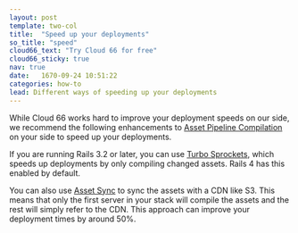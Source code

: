 ```yaml
---
layout: post
template: two-col
title:  "Speed up your deployments"
so_title: "speed"
cloud66_text: "Try Cloud 66 for free"
cloud66_sticky: true
nav: true
date:   1670-09-24 10:51:22
categories: how-to
lead: Different ways of speeding up your deployments
---
```


While Cloud 66 works hard to improve your deployment speeds on our side, we recommend the following enhancements to [Asset Pipeline Compilation](http://guides.rubyonrails.org/asset_pipeline.html) on your side to speed up your deployments.

If you are running Rails 3.2 or later, you can use [Turbo Sprockets](https://github.com/ndbroadbent/turbo-sprockets-rails3), which speeds up deployments by only compiling changed assets. Rails 4 has this enabled by default.

You can also use [Asset Sync](https://github.com/rumblelabs/asset_sync) to sync the assets with a CDN like S3. This means that only the first server in your stack will compile the assets and the rest will simply refer to the CDN. This approach can improve your deployment times by around 50%.